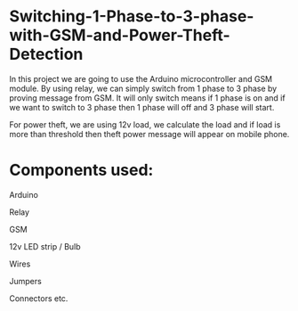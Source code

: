 # Switching-1-Phase-to-3-phase-with-GSM-and-Power-Theft-Detection
In this project we are going to use the Arduino microcontroller and GSM module. By using relay, we can simply switch from 1 phase to 3 phase by proving message from GSM. It will only switch means if 1 phase is on and if we want to switch to 3 phase then 1 phase will off and 3 phase will start.

For power theft, we are using 12v load, we calculate the load and if load is more than threshold then theft power message will appear on mobile phone.

 

# Components used:

Arduino

Relay

GSM

12v LED strip / Bulb

Wires

Jumpers

Connectors etc.
